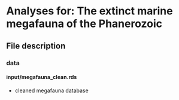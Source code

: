 # Analyses for: The extinct marine megafauna of the Phanerozoic

## File description

### data

#### input/megafauna_clean.rds
- cleaned megafauna database